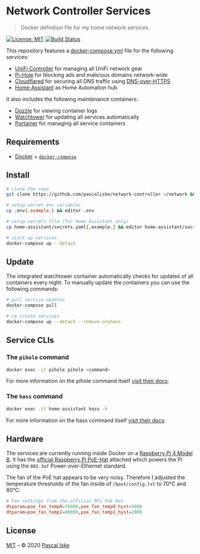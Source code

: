 # Network Controller Services

> Docker definition file for my home network services.

[![License: MIT](https://img.shields.io/badge/License-MIT-blue.svg)](https://opensource.org/licenses/MIT) [![Build Status](https://travis-ci.com/pascaliske/network-controller.svg?branch=master)](https://travis-ci.com/pascaliske/network-controller)

This repository features a [docker-compose.yml](docker-compose.yml) file for the following services:

- [UniFi Controller](https://www.ui.com/software/) for managing all UniFi network gear
- [Pi-Hole](https://pi-hole.net) for blocking ads and malicious domains network-wide
- [Cloudflared](https://github.com/cloudflare/cloudflared) for securing all DNS traffic using [DNS-over-HTTPS](https://en.m.wikipedia.org/wiki/DNS_over_HTTPS)
- [Home Assistant](https://home-assistant.io) as Home Automation hub

It also includes the following maintenance containers:

- [Dozzle](https://github.com/amir20/dozzle) for viewing container logs
- [Watchtower](https://github.com/containrrr/watchtower) for updating all services automatically
- [Portainer](https://www.portainer.io) for managing all service containers

## Requirements

- [Docker](https://docs.docker.com/install/) + [`docker-compose`](https://docs.docker.com/compose/install/)

## Install

```zsh
# clone the repo
git clone https://github.com/pascaliske/network-controller ~/network && cd ~/network

# setup secret env variables
cp .env{.example,} && editor .env

# setup secrets file (for Home Assistant only)
cp home-assistant/secrets.yaml{.example,} && editor home-assistant/secrets.yaml

# start up services
docker-compose up --detach
```

## Update

The integrated watchtower container automatically checks for updates of all containers every night.
To manually update the containers you can use the following commands:

```zsh
# pull service updates
docker-compose pull

# re-create services
docker-compose up --detach --remove-orphans
```

## Service CLIs

### The `pihole` command

```zsh
docker exec -it pihole pihole <command>
```

For more information on the pihole command itself [visit their docs](https://docs.pi-hole.net/core/pihole-command/).

### The `hass` command

```zsh
docker exec -it home-assistant hass -h
```

For more information on the hass command itself [visit their docs](https://www.home-assistant.io/docs/tools/hass/).

## Hardware

The services are currently running inside Docker on a [Raspberry Pi 4 Model B](https://www.raspberrypi.org/products/raspberry-pi-4-model-b/). It has the [official Raspberry Pi PoE-Hat](https://www.raspberrypi.org/products/poe-hat/) attached which powers the Pi using the `802.3af` Power-over-Ethernet standard.

The fan of the PoE hat appears to be very noisy. Therefore I adjusted the temperature thresholds of the fan inside of `/boot/config.txt` to 70°C and 80°C:

```toml
# Fan settings from the official RPi PoE-Hat
dtparam=poe_fan_temp0=70000,poe_fan_temp0_hyst=5000
dtparam=poe_fan_temp1=80000,poe_fan_temp1_hyst=2000
```

## License

[MIT](LICENSE.md) – © 2020 [Pascal Iske](https://pascal-iske.de)
